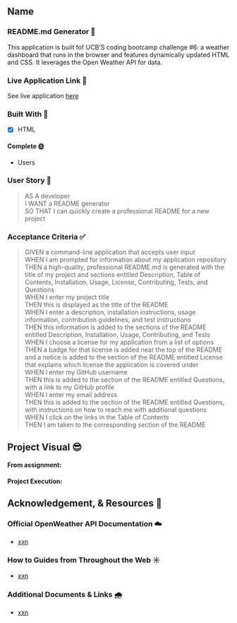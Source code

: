 



## Name

### README.md Generator 🌈

This application is built fof UCB'S coding bootcamp challenge #6: a weather dashboard that runs in the browser and features dynamically updated HTML and CSS. It leverages the Open Weather API for data.


### Live Application Link 👀
See live application [here](xx)


### Built With 🧰
- [x] HTML


#### Complete 🌞
- Users 


### User Story 📖

> AS A developer       
> I WANT a README generator       
> SO THAT I can quickly create a professional README for a new project       


### Acceptance Criteria ✅
> GIVEN a command-line application that accepts user input       
> WHEN I am prompted for information about my application repository       
> THEN a high-quality, professional README.md is generated with the title of my project and sections entitled Description, Table of Contents, Installation, Usage, License, Contributing, Tests, and Questions       
> WHEN I enter my project title       
> THEN this is displayed as the title of the README       
> WHEN I enter a description, installation instructions, usage information, contribution guidelines, and test instructions       
> THEN this information is added to the sections of the README entitled Description, Installation, Usage, Contributing, and Tests       
> WHEN I choose a license for my application from a list of options       
> THEN a badge for that license is added near the top of the README and a notice is added to the section of the README entitled License that explains which license the application is covered under       
> WHEN I enter my GitHub username       
> THEN this is added to the section of the README entitled Questions, with a link to my GitHub profile       
> WHEN I enter my email address       
> THEN this is added to the section of the README entitled Questions, with instructions on how to reach me with additional questions       
> WHEN I click on the links in the Table of Contents       
> THEN I am taken to the corresponding section of the README          

## Project Visual 😎

#### From assignment:   


#### Project Execution:   


## Acknowledgement, & Resources 🤝

### Official OpenWeather API Documentation :cloud:
- [xxn](xx)


### How to Guides from Throughout the Web :sunny:
- [xxn](xx)
  

### Additional Documents & Links 🌧️      
- [xxn](xx)


